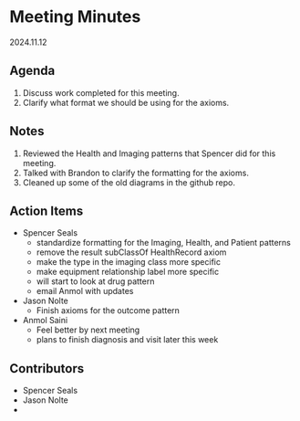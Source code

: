 # Meeting Minutes
2024.11.12

## Agenda
1. Discuss work completed for this meeting. 
2. Clarify what format we should be using for the axioms.

## Notes
1. Reviewed the Health and Imaging patterns that Spencer did for this meeting. 
2. Talked with Brandon to clarify the formatting for the axioms.
3. Cleaned up some of the old diagrams in the github repo.

## Action Items
* Spencer Seals
	* standardize formatting for the Imaging, Health, and Patient patterns
	* remove the result subClassOf HealthRecord axiom
    * make the type in the imaging class more specific
	* make equipment relationship label more specific
	* will start to look at drug pattern
	* email Anmol with updates
* Jason Nolte
	* Finish axioms for the outcome pattern
* Anmol Saini
    * Feel better by next meeting
	* plans to finish diagnosis and visit later this week

## Contributors
* Spencer Seals
* Jason Nolte
* 
